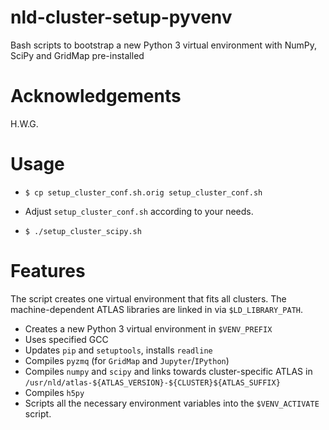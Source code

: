# nld-cluster-setup-pyvenv
Bash scripts to bootstrap a new Python 3 virtual environment with NumPy, SciPy and GridMap pre-installed

# Acknowledgements
H.W.G.

# Usage

- ```$ cp setup_cluster_conf.sh.orig setup_cluster_conf.sh```
  
- Adjust ``setup_cluster_conf.sh`` according to your needs.

- ```$ ./setup_cluster_scipy.sh```

# Features

The script creates one virtual environment that fits all clusters.
The machine-dependent ATLAS libraries are linked in via ``$LD_LIBRARY_PATH``.

- Creates a new Python 3 virtual environment in ``$VENV_PREFIX``
- Uses specified GCC
- Updates ``pip`` and ``setuptools``, installs ``readline``
- Compiles ``pyzmq`` (for ``GridMap`` and ``Jupyter``/``IPython``)
- Compiles ``numpy`` and ``scipy`` and links towards cluster-specific ATLAS in ``/usr/nld/atlas-${ATLAS_VERSION}-${CLUSTER}${ATLAS_SUFFIX}``
- Compiles ``h5py``
- Scripts all the necessary environment variables into the ``$VENV_ACTIVATE`` script.
